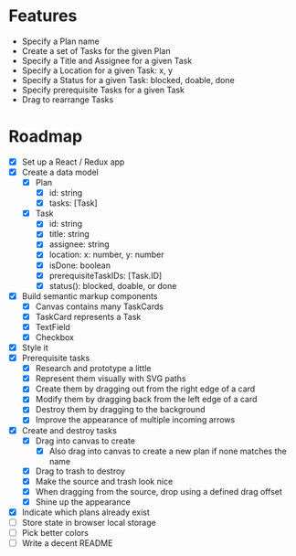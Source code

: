 # Features

- Specify a Plan name
- Create a set of Tasks for the given Plan
- Specify a Title and Assignee for a given Task
- Specify a Location for a given Task: x, y
- Specify a Status for a given Task: blocked, doable, done
- Specify prerequisite Tasks for a given Task
- Drag to rearrange Tasks

# Roadmap

- [x] Set up a React / Redux app
- [x] Create a data model
    - [x] Plan
        - [x] id: string
        - [x] tasks: [Task]
    - [x] Task
        - [x] id: string
        - [x] title: string
        - [x] assignee: string
        - [x] location: x: number, y: number
        - [x] isDone: boolean
        - [x] prerequisiteTaskIDs: [Task.ID]
        - [x] status(): blocked, doable, or done
- [x] Build semantic markup components
    - [x] Canvas contains many TaskCards
    - [x] TaskCard represents a Task
    - [x] TextField
    - [x] Checkbox
- [x] Style it
- [x] Prerequisite tasks
    - [x] Research and prototype a little
    - [x] Represent them visually with SVG paths
    - [x] Create them by dragging out from the right edge of a card
    - [x] Modify them by dragging back from the left edge of a card
    - [x] Destroy them by dragging to the background
    - [x] Improve the appearance of multiple incoming arrows
- [x] Create and destroy tasks
    - [x] Drag into canvas to create
        - [x] Also drag into canvas to create a new plan if none matches the name
    - [x] Drag to trash to destroy
    - [x] Make the source and trash look nice
    - [x] When dragging from the source, drop using a defined drag offset
    - [x] Shine up the appearance
- [x] Indicate which plans already exist
- [ ] Store state in browser local storage
- [ ] Pick better colors
- [ ] Write a decent README
